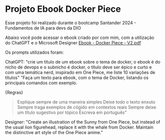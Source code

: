 # Projeto Ebook Docker Piece
Esse projeto foi realizado durante o bootcamp Santander 2024 - Fundamentos de IA para devs da DIO

Abaixo você pode acessar o ebook criado por com mim, com a utilização do ChatGPT e o Microsoft Designer
[Ebook - Docker Piece - V2.pdf](https://github.com/user-attachments/files/15837262/Ebook.-.Docker.Piece.-.V2.pdf)

Os prompts utilizados foram:

ChatGPT:
"crie um título de um ebook sobre o tema de docker, o ebook é do nicho de devops e o subnicho é docker, o título deve ser épico e curto e com uma temática nerd, inspirado em One Piece, me liste 10 variações de títulos"
"Faça um texto para ebook, com o tema de Docker, listando os principais comandos com exemplo.

{Regras}
> Explique sempre de uma maneira simples
> Deixe todo o texto enxuto
> Sempre traga exemplos de cógido em contextos reais
> Sempre deixe um título sugestivo por tópico
> Escreva em português"

Designer:
"Create an illustration of the Sunny from One Piece, but instead of the usual lion figurehead, replace it with the whale from Docker. Maintain the distinctive art style of the One Piece anime."
